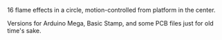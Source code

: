 16 flame effects in a circle, motion-controlled from platform in the center. 

Versions for Arduino Mega, Basic Stamp, and some PCB files just for old time's sake. 